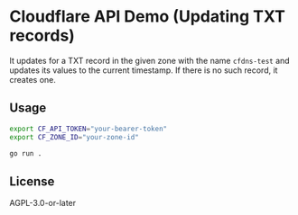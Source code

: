 # Cloudflare API Demo (Updating TXT records)

It updates for a TXT record in the given zone with the name `cfdns-test`
and updates its values to the current timestamp. If there is no such record,
it creates one.

## Usage

```bash
export CF_API_TOKEN="your-bearer-token"
export CF_ZONE_ID="your-zone-id"

go run .
```

## License

AGPL-3.0-or-later
